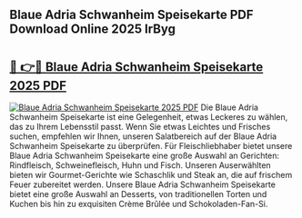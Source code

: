 ## Blaue Adria Schwanheim Speisekarte PDF Download Online 2025 lrByg

# <h2><a href="http://gc9m63.nevu.top/?p=Blaue+Adria+Schwanheim+Speisekarte">🔗 👉🔴 Blaue Adria Schwanheim Speisekarte 2025 PDF</a></h2>

[![Blaue Adria Schwanheim Speisekarte 2025 PDF](https://i.imgur.com/dBaPXMq.png)](http://gc9m63.nevu.top/?p=Blaue+Adria+Schwanheim+Speisekarte)
Die Blaue Adria Schwanheim Speisekarte ist eine Gelegenheit, etwas Leckeres zu wählen, das zu Ihrem Lebensstil passt. Wenn Sie etwas Leichtes und Frisches suchen, empfehlen wir Ihnen, unseren Salatbereich auf der Blaue Adria Schwanheim Speisekarte zu überprüfen. Für Fleischliebhaber bietet unsere Blaue Adria Schwanheim Speisekarte eine große Auswahl an Gerichten: Rindfleisch, Schweinefleisch, Huhn und Fisch. Unseren Auserwählten bieten wir Gourmet-Gerichte wie Schaschlik und Steak an, die auf frischem Feuer zubereitet werden. Unsere Blaue Adria Schwanheim Speisekarte bietet eine große Auswahl an Desserts, von traditionellen Torten und Kuchen bis hin zu exquisiten Crème Brûlée und Schokoladen-Fan-Si.

